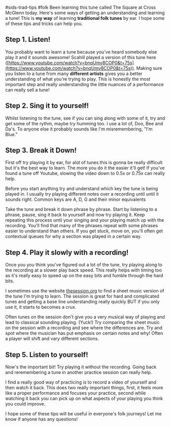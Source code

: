 #sids-trad-tips #folk
Been learning this tune called The Square at Cross McGlenn today. Here's some ways of getting an understanding and learning a tune! This is **my way** of learning **traditional folk tunes** by ear. I hope some of these tips and tricks can help you.
  
## Step 1. Listen! 
You probably want to learn a tune because you've heard somebody else play it and it sounds awesome! Scahill played a version of this tune here ([https://www.youtube.com/watch?v=bnqUmv8COP0&t=75s](https://www.youtube.com/watch?v=bnqUmv8COP0&t=75s)). Making sure you listen to a tune from many **different artists** gives you a better understanding of what you're trying to play. This is honestly the most important step and really understanding the little nuances of a performance can really sell a tune!  
  
## Step 2. Sing it to yourself! 
Whilst listening to the tune, see if you can sing along with some of it, try and get some of the rythm, maybe try humming too. I use a lot of, Doo, Bee and Da's. To anyone else it probably sounds like I'm misremembering, "I'm Blue."  
  
## Step 3. Break it Down! 
First off try playing it by ear, for alot of tunes this is gonna be really difficult but it's the best way to learn. The more you do it the easier it'll get! If you've found a tune off Youtube, slowing the video down to 0.5x or 0.75x can really help.  
  
Before you start anything try and understand which key the tune is being played in. I usually try playing different notes over a recording until until it sounds right. Common keys are A, D, G and their minor equivalents  
  
Take the tune and break it down phrase by phrase. Start by listening to a phrase, pause, sing it back to yourself and now try playing it. Keep repeating this process until your singing and your playing match up with the recording. You'll find that many of the phrases repeat with some phrases easier to understand than others. If you get stuck, move on, you'll often get contextual queues for why a section was played in a certain way.  
  
## Step 4. Play it slowly with a recording! 
Once you you think you've figured out a lot of the tune, try playing along to the recording at a slower play back speed. This really helps with timing too as it's really easy to speed up on the easy bits and fumble through the hard bits.  
  
I sometimes use the website [thesession.org](http://thesession.org) to find a sheet music version of the tune I'm trying to learn. The session is great for hard and complicated tunes and getting a base line understanding really quickly BUT if you only use it, it starts to becomes a crux.  
  
Often tunes on the session don't give you a very musical way of playing and lead to classical sounding playing. (Yuck!) Try comparing the sheet music on the session with a recording and see where the differences are. Try and spot where the musician has put emphasis on certain notes and why! Often a player will shift and vary different sections.  
  
## Step 5. Listen to yourself! 
Now's the important bit! Try playing it without the recording. Going back and reremembering a tune in another practice session can really help.  
  
I find a really good way of practicing is to record a video of yourself and then watch it back. This does two really important things, first, it feels more like a proper performance and focuses your practice, second while watching it back you can pick up on what aspects of your playing you think you could improve.  
  
I hope some of these tips will be useful in everyone's folk journeys! Let me know if anyone has any questions!  
